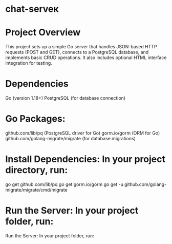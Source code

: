 # chat-serveк
# Project Overview
This project sets up a simple Go server that handles JSON-based HTTP requests (POST and GET), connects to a PostgreSQL database, and implements basic CRUD operations. It also includes optional HTML interface integration for testing.

# Dependencies
Go (version 1.18+)
PostgreSQL (for database connection)

# Go Packages:
github.com/lib/pq (PostgreSQL driver for Go)
gorm.io/gorm (ORM for Go)
github.com/golang-migrate/migrate (for database migrations)

# Install Dependencies: In your project directory, run:
go get github.com/lib/pq
go get gorm.io/gorm
go get -u github.com/golang-migrate/migrate/cmd/migrate

# Run the Server: In your project folder, run:
 Run the Server: In your project folder, run:
